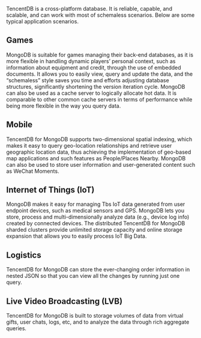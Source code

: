 TencentDB is a cross-platform database. It is reliable, capable, and scalable, and can work with most of schemaless scenarios. 
Below are some typical application scenarios.

## Games
MongoDB is suitable for games managing their back-end databases, as it is more flexible in handling dynamic players’ personal context, such as information about equipment and credit, through the use of embedded documents. It allows you to easily view, query and update the data, and the “schemaless” style saves you time and efforts adjusting database structures, significantly shortening the version iteration cycle.
MongoDB can also be used as a cache server to logically allocate hot data. It is comparable to other common cache servers in terms of performance while being more flexible in the way you query data.

## Mobile
TencentDB for MongoDB supports two-dimensional spatial indexing, which makes it easy to query geo-location relationships and retrieve user geographic location data, thus achieving the implementation of geo-based map applications and such features as People/Places Nearby. MongoDB can also be used to store user information and user-generated content such as WeChat Moments.

## Internet of Things (IoT)
MongoDB makes it easy for managing Tbs IoT data generated from user endpoint devices, such as medical sensors and GPS. MongoDB lets you store, process and multi-dimensionally analyze data (e.g., device log info) created by connected devices. The distributed TencentDB for MongoDB sharded clusters provide unlimited storage capacity and online storage expansion that allows you to easily process IoT Big Data.

## Logistics
TencentDB for MongoDB can store the ever-changing order information in nested JSON so that you can view all the changes by running just one query.

## Live Video Broadcasting (LVB)
TencentDB for MongoDB is built to storage volumes of data from virtual gifts, user chats, logs, etc, and to analyze the data through rich aggregate queries. 
